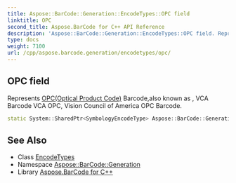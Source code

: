 ```yaml
---
title: Aspose::BarCode::Generation::EncodeTypes::OPC field
linktitle: OPC
second_title: Aspose.BarCode for C++ API Reference
description: 'Aspose::BarCode::Generation::EncodeTypes::OPC field. Represents OPC(Optical Product Code) Barcode,also known as , VCA Barcode VCA OPC, Vision Council of America OPC Barcode in C++.'
type: docs
weight: 7100
url: /cpp/aspose.barcode.generation/encodetypes/opc/
---
```

## OPC field


Represents [OPC(Optical Product Code)](./) Barcode,also known as , VCA Barcode VCA OPC, Vision Council of America OPC Barcode.

```cpp
static System::SharedPtr<SymbologyEncodeType> Aspose::BarCode::Generation::EncodeTypes::OPC
```

## See Also

* Class [EncodeTypes](../)
* Namespace [Aspose::BarCode::Generation](../../)
* Library [Aspose.BarCode for C++](../../../)
